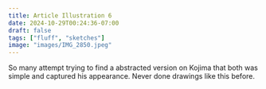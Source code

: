 ```yaml
---
title: Article Illustration 6
date: 2024-10-29T00:24:36-07:00
draft: false
tags: ["fluff", "sketches"]
image: "images/IMG_2850.jpeg"
---
```


So many attempt trying to find a abstracted version on Kojima that both was simple and captured his appearance. Never done drawings like this before. 